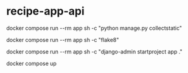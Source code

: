 # recipe-app-api

docker compose run --rm app sh -c "python manage.py collectstatic"

docker compose run --rm app sh -c "flake8"  

docker compose run --rm app sh -c "django-admin startproject app ."  

docker compose up